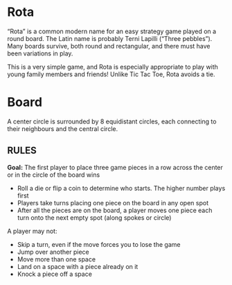 # Rota
“Rota” is a common modern name for an easy strategy game played
on a round board. The Latin name is probably Terni Lapilli (“Three
pebbles”). Many boards survive, both round and rectangular, and
there must have been variations in play.

This is a very simple game, and Rota is especially appropriate to play
with young family members and friends! Unlike Tic Tac Toe, Rota
avoids a tie.

# Board
A center circle is surrounded by 8 equidistant circles, each connecting to their neighbours and the central circle. 

## RULES
**Goal:** The first player to place three game pieces in a row across the center or in the circle of the board wins
- Roll a die or flip a coin to determine who starts. The higher number
plays first
- Players take turns placing one piece on the board in any open spot 
- After all the pieces are on the board, a player moves one piece each
turn onto the next empty spot (along spokes or circle)

A player may not:
- Skip a turn, even if the move forces you to lose the game
- Jump over another piece
- Move more than one space
- Land on a space with a piece already on it
- Knock a piece off a space